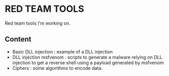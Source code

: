 # RED TEAM TOOLS

Red team tools I'm working on. 

## Content

- Basic DLL injection : example of a DLL injection
- DLL injection msfvenom : scripts to generate a malware relying on DLL injection to get a reverse shell using a payload generated by msfvenom
- Ciphers : some algorithms to encode data.

